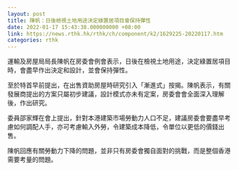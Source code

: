 ```yaml
---
layout: post
title: 陳帆：日後檢視土地用途決定綠置居項目會保持彈性
date: 2022-01-17 15:43:38.000000000 +08:00
link: https://news.rthk.hk/rthk/ch/component/k2/1629225-20220117.htm
categories: rthk
---
```


運輸及房屋局局長陳帆在房委會例會表示，日後在檢視土地用途，決定綠置居項目時，會盡早作出決定和設計，並會保持彈性。 

至於特首早前提出，在出售資助房屋時研究引入「漸進式」按揭。陳帆表示，有關發展商提出的方案只屬初步建議，設計模式亦未有定案，房委會會全面深入理解後，作出研究。 

委員邵家輝在會上提出，針對本港建築市場勞動力人口不足，建議房委會要盡早考慮如何調配人手，亦可考慮輸入外勞，令建築成本降低，令單位以更低的價錢出售。 

陳帆回應有關勞動力下降的問題，並非只有房委會獨自面對的挑戰，而是整個香港需要考量的問題。
